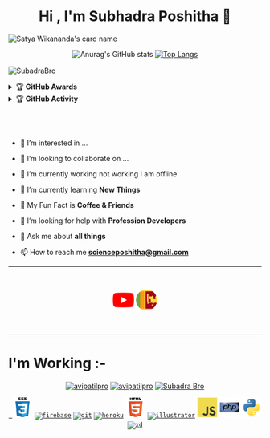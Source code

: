 <h1 align="center">Hi  </a>, I'm Subhadra Poshitha 🤠</h1>

![Satya Wikananda's card name](https://cardivo.vercel.app/api?name=Subhadra%20Bro&description=I'm%20Simpal%20Developer&image=https://i.ibb.co/kBPr7m7/Dark-logo.jpg&backgroundColor=%238866f11)

<div align="center">

![Anurag's GitHub stats](https://github-readme-stats.vercel.app/api?username=SubadraBro&show_icons=true&theme=blue-green)
[![Top Langs](https://github-readme-stats.vercel.app/api/top-langs/?username=SubadraBro&layout=compact&theme=midnight-purple)](https://github.com/anuraghazra/github-readme-stats)
</div>



<p><img align="center" src="https://github-readme-streak-stats.herokuapp.com/?user=SubadraBro&theme=highcontrast" alt="SubadraBro" /></p>
</details>

<details>
    <summary>&#127942 <b>GitHub Awards</b></summary><br/>

![Github Trophy](https://github-profile-trophy.vercel.app/?username=SubadraBro)

</details>
<details>
    <summary>&#127942 <b>GitHub Activity</b></summary><br/>

![Metrics](https://metrics.lecoq.io/SubadraBro?template=classic&followup=1&isocalendar=1&languages=1&isocalendar.duration=half-year&config.timezone=IndiaStandardTime%2FIstanbul)

[![News](https://github-readme-stats.vercel.app/api/pin/?username=SubadraBro&theme=highcontrast&repo=Pinky_V2)](https://github.com/SubadraBro/Pinku_V2)
![GitHub Activity Graph](https://activity-graph.herokuapp.com/graph?username=SubadraBro&bg_color=000000&color=4fff67&line=4fff67&point=ffffff&area=true&hide_border=true)  

</details>
</br>
</br>
</br>

- 👀 I’m interested in ...

- 💞️ I’m looking to collaborate on ...

- 🔭 I’m currently working not working I am offline <!-- [EDITH USER BOT](https://github.com/avipatilpro/EdithUserBot) -->

- 🌱 I’m currently learning **New Things**

- 👯 My Fun Fact is **Coffee & Friends**

- 🤝 I’m looking for help with **Profession Developers**

- 💬 Ask me about **all things**

- 📫 How to reach me **scienceposhitha@gmail.com**

----

<br>

<p align="center">
    <a href="https://www.youtube.com/channel/UCeDeaDD8dpdMT2gO3VHY1JQ"><img src="/img/youtube.png" alt="Subadra Bro" style="width:42px;height:42px;"></a>
    <a href="https://www.gov.lk/welcome.html"><img src="/img/sri-lanka.png" alt="Subadra Bro" style="width:42px;height:42px;"></a>
</p>


<br>

----
# **I'm Working :-**
<p align="center">
<a href="https://codepen.io/avipatilpro" target="blank"><img align="center" src="https://cdn.jsdelivr.net/npm/simple-icons@3.0.1/icons/codepen.svg" alt="avipatilpro" height="30" width="40" /></a>
<a href="https://dev.to/avipatilpro" target="blank"><img align="center" src="https://cdn.jsdelivr.net/npm/simple-icons@3.0.1/icons/dev-dot-to.svg" alt="avipatilpro" height="30" width="40" /></a>
<a href="https://www.hackerrank.com/scienceposhitha?hr_r=1" target="blank"><img align="center" src="https://cdn.jsdelivr.net/npm/simple-icons@3.0.1/icons/hackerrank.svg" alt="Subadra Bro" height="30" width="40" /></a>
</p>

<p align="center"> 
<code><a href="https://www.w3schools.com/css/" target="_blank"> <img src="https://raw.githubusercontent.com/devicons/devicon/master/icons/css3/css3-original-wordmark.svg" alt="css3" width="40" height="40"/></a></code>&nbsp;<code><a href="https://firebase.google.com/" target="_blank"><img src="https://www.vectorlogo.zone/logos/firebase/firebase-icon.svg" alt="firebase" width="40" height="40"/></a></code>&nbsp;<code><a href="https://git-scm.com/" target="_blank"><img src="https://www.vectorlogo.zone/logos/git-scm/git-scm-icon.svg" alt="git" width="40" height="40"/></a></code>&nbsp;<code><a href="https://heroku.com" target="_blank"><img src="https://www.vectorlogo.zone/logos/heroku/heroku-icon.svg" alt="heroku" width="40" height="40"/></a></code>&nbsp;<code><a href="https://www.w3.org/html/" target="_blank"><img src="https://raw.githubusercontent.com/devicons/devicon/master/icons/html5/html5-original-wordmark.svg" alt="html5" width="40" height="40"/></a></code>&nbsp;<code><a href="https://www.adobe.com/in/products/illustrator.html" target="_blank"><img src="https://www.vectorlogo.zone/logos/adobe_illustrator/adobe_illustrator-icon.svg" alt="illustrator" width="40" height="40"/></a></code>&nbsp;<code><a href="https://developer.mozilla.org/en-US/docs/Web/JavaScript" target="_blank"><img src="https://raw.githubusercontent.com/devicons/devicon/master/icons/javascript/javascript-original.svg" alt="javascript" width="40" height="40"/></a></code>&nbsp;<code><a href="https://www.php.net" target="_blank"><img src="https://raw.githubusercontent.com/devicons/devicon/master/icons/php/php-original.svg" alt="php" width="40" height="40"/></a></code>&nbsp;<code><a href="https://www.python.org" target="_blank"><img src="https://raw.githubusercontent.com/devicons/devicon/master/icons/python/python-original.svg" alt="python" width="40" height="40"/></a></code>&nbsp;<code><a href="https://www.adobe.com/products/xd.html" target="_blank"><img src="https://cdn.worldvectorlogo.com/logos/adobe-xd.svg" alt="xd" width="40" height="40"/></a></code>&nbsp;</p>

